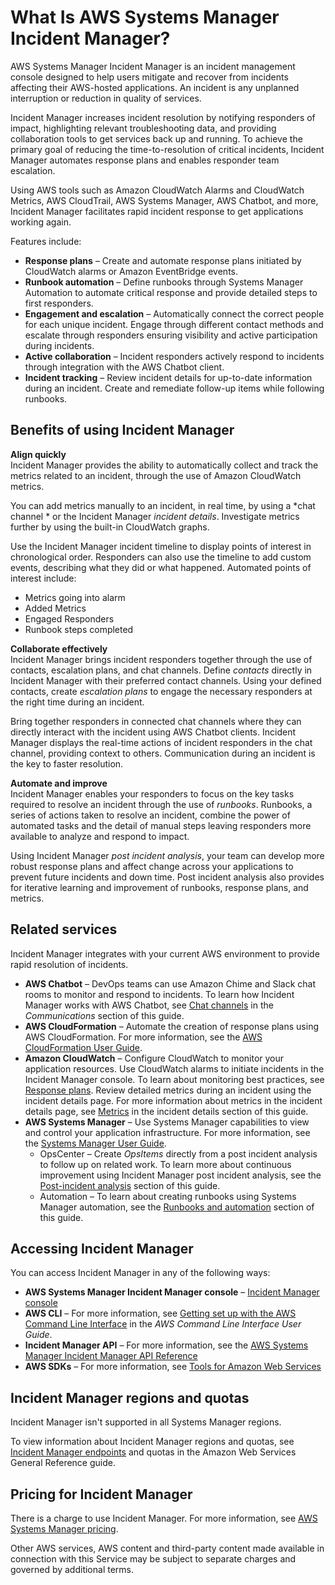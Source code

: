 # What Is AWS Systems Manager Incident Manager?<a name="what-is-incident-manager"></a>

AWS Systems Manager Incident Manager is an incident management console designed to help users mitigate and recover from incidents affecting their AWS\-hosted applications\. An incident is any unplanned interruption or reduction in quality of services\. 

Incident Manager increases incident resolution by notifying responders of impact, highlighting relevant troubleshooting data, and providing collaboration tools to get services back up and running\. To achieve the primary goal of reducing the time\-to\-resolution of critical incidents, Incident Manager automates response plans and enables responder team escalation\.

Using AWS tools such as Amazon CloudWatch Alarms and CloudWatch Metrics, AWS CloudTrail, AWS Systems Manager, AWS Chatbot, and more, Incident Manager facilitates rapid incident response to get applications working again\. 

Features include:
+ **Response plans** – Create and automate response plans initiated by CloudWatch alarms or Amazon EventBridge events\.
+ **Runbook automation** – Define runbooks through Systems Manager Automation to automate critical response and provide detailed steps to first responders\.
+ **Engagement and escalation** – Automatically connect the correct people for each unique incident\. Engage through different contact methods and escalate through responders ensuring visibility and active participation during incidents\.
+ **Active collaboration** – Incident responders actively respond to incidents through integration with the AWS Chatbot client\.
+ **Incident tracking** – Review incident details for up\-to\-date information during an incident\. Create and remediate follow\-up items while following runbooks\.

## Benefits of using Incident Manager<a name="benefits"></a>

**Align quickly**  
Incident Manager provides the ability to automatically collect and track the metrics related to an incident, through the use of Amazon CloudWatch metrics\.

You can add metrics manually to an incident, in real time, by using a *chat channel * or the Incident Manager *incident details*\. Investigate metrics further by using the built\-in CloudWatch graphs\. 

Use the Incident Manager incident timeline to display points of interest in chronological order\. Responders can also use the timeline to add custom events, describing what they did or what happened\. Automated points of interest include:
+ Metrics going into alarm
+ Added Metrics
+ Engaged Responders
+ Runbook steps completed

**Collaborate effectively**  
Incident Manager brings incident responders together through the use of contacts, escalation plans, and chat channels\. Define *contacts* directly in Incident Manager with their preferred contact channels\. Using your defined contacts, create *escalation plans* to engage the necessary responders at the right time during an incident\. 

Bring together responders in connected chat channels where they can directly interact with the incident using AWS Chatbot clients\. Incident Manager displays the real\-time actions of incident responders in the chat channel, providing context to others\. Communication during an incident is the key to faster resolution\.

**Automate and improve**  
Incident Manager enables your responders to focus on the key tasks required to resolve an incident through the use of *runbooks*\. Runbooks, a series of actions taken to resolve an incident, combine the power of automated tasks and the detail of manual steps leaving responders more available to analyze and respond to impact\.

Using Incident Manager *post incident analysis*, your team can develop more robust response plans and affect change across your applications to prevent future incidents and down time\. Post incident analysis also provides for iterative learning and improvement of runbooks, response plans, and metrics\.

## Related services<a name="related-services"></a>

Incident Manager integrates with your current AWS environment to provide rapid resolution of incidents\. 
+ **AWS Chatbot** – DevOps teams can use Amazon Chime and Slack chat rooms to monitor and respond to incidents\. To learn how Incident Manager works with AWS Chatbot, see [Chat channels](chat.md) in the *Communications* section of this guide\.
+ **AWS CloudFormation** – Automate the creation of response plans using AWS CloudFormation\. For more information, see the [AWS CloudFormation User Guide](https://docs.aws.amazon.com/AWSCloudFormation/latest/UserGuide/Welcome.html)\.
+ **Amazon CloudWatch** – Configure CloudWatch to monitor your application resources\. Use CloudWatch alarms to initiate incidents in the Incident Manager console\. To learn about monitoring best practices, see [Response plans](response-plans.md)\. Review detailed metrics during an incident using the incident details page\. For more information about metrics in the incident details page, see [Metrics](tracking-details.md#tracking-details-metrics) in the incident details section of this guide\. 
+ **AWS Systems Manager** – Use Systems Manager capabilities to view and control your application infrastructure\. For more information, see the [Systems Manager User Guide](https://docs.aws.amazon.com/systems-manager/latest/userguide/what-is-systems-manager.html)\.
  + OpsCenter – Create *OpsItems* directly from a post incident analysis to follow up on related work\. To learn more about continuous improvement using Incident Manager post incident analysis, see the [Post\-incident analysis](analysis.md) section of this guide\.
  + Automation – To learn about creating runbooks using Systems Manager automation, see the [Runbooks and automation](runbooks.md) section of this guide\.

## Accessing Incident Manager<a name="access"></a>

You can access Incident Manager in any of the following ways: 
+ **AWS Systems Manager Incident Manager console** – [Incident Manager console](https://console.aws.amazon.com/systems-manager/incidents/home)
+ **AWS CLI** – For more information, see [Getting set up with the AWS Command Line Interface](https://docs.aws.amazon.com/cli/latest/userguide/cli-chap-install.html) in the *AWS Command Line Interface User Guide*\.
+ **Incident Manager API** – For more information, see the [AWS Systems Manager Incident Manager API Reference](https://docs.aws.amazon.com/incident-manager/latest/APIReference/Welcome.html)
+ **AWS SDKs** – For more information, see [Tools for Amazon Web Services](http://aws.amazon.com/tools)

## Incident Manager regions and quotas<a name="regions-quotas"></a>

Incident Manager isn't supported in all Systems Manager regions\. 

To view information about Incident Manager regions and quotas, see [Incident Manager endpoints](https://docs.aws.amazon.com/general/latest/gr/incident-manager.html) and quotas in the Amazon Web Services General Reference guide\.

## Pricing for Incident Manager<a name="pricing"></a>

There is a charge to use Incident Manager\. For more information, see [AWS Systems Manager pricing](http://aws.amazon.com/systems-manager/pricing/)\.

Other AWS services, AWS content and third\-party content made available in connection with this Service may be subject to separate charges and governed by additional terms\.